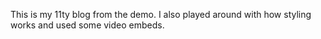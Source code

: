 This is my 11ty blog from the demo. I also played around with how styling works and used some video embeds.
